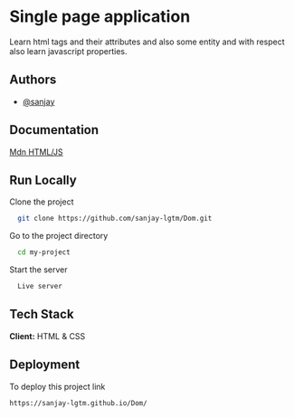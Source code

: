 
# Single page application

Learn html tags and their attributes and also some entity and with respect also learn javascript properties.
 


## Authors

- [@sanjay](https://www.github.com/sanjay-lgtm)


## Documentation

[Mdn HTML/JS](https://developer.mozilla.org/en-US/docs/Web/JavaS)



## Run Locally

Clone the project

```bash
  git clone https://github.com/sanjay-lgtm/Dom.git
```


Go to the project directory

```bash
  cd my-project
```


Start the server


```bash
  Live server
```




## Tech Stack

**Client:** HTML  & CSS




## Deployment

To deploy this project link

```bash
https://sanjay-lgtm.github.io/Dom/
```

